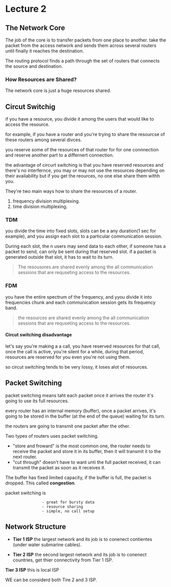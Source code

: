 # Lecture 2

## The Network Core 

The job of the core is to transfer packets from one place to another.
take the packet from the access network and sends them across several routers until finally it reaches the destination.

The routing protocol finds a path through the set of routers that connects the source and destination.

### How Resources are Shared?

The network core is just a huge resources shared.

## Circut Switchig 

if you have a resource, you divide it among the users that would like to access the resource.

for example, if you have a router and you're trying to share the resourcse of these routers among several divces.

you reserve some of the resources of that router for for one connnection and reserve another part to a differnert connection.

the advantage of circurt switching is that you have reserved resources and there's no interfernce, you may or may not use the resources depending on their availability but if you get the reources, no one 
else share them withh you.

They're two main ways how to share the resources of a router.
1. frequency division multiplexing.
2. time division multiplexing.

### TDM 

you divide the time into fixed slots, slots can be a any duration(1 sec for example), and 
you assign each slot to a particular communication session.

During each slot, the n users may send data to each other, if someone has a packet to send, can only be sent during that reserved slot.
if a packet is generated outside that slot, it has to wait to its turn.

> The resousores are shared evenly among the all communication sessions that are requseting access to the resources.

### FDM 

you have the entire spectrum of the frequency, and yyou divide it into frequencies chunk and each communication session gets its frequency band.

> the resources are shared evenly among the all communication sessions that are requseting access to the resources.


#### Circut switching disadvantage

let's say you're making a a call, you have reserved resources for that call, once the call is active, you're silent for a while, during that period, resources are reserved for you even you're not using them.

so circut switching tends to be  very lossy, it loses alot of resources.


## Packet Switching

packet switching means taht each packet once it arrives the router it's going to use its full resources. 

every router has an internal memory (buffer), once a packet arrives, it's going to be stored in the buffer (at the end of the queue) waiting for its turn.

the routers are going to transmit one packet after the other.

Two types of routers uses packet switching.

- "store and froward" is the most common one, the router needs to receive the packet and store it in its buffer, then it will transmit it to the next router.
- "cut through" doesn't have to want unti the full packet received, it can transmit the packet as soon as it receives it.

The buffer has fixed limited capacity, if the buffer is full, the packet is dropped.
This called **congestion**.

packet switching is 
                    
                    - great for bursty data
                    - resource sharing
                    - simple, no call setup

## Network Structure 

- **Tier 1 ISP** 
the largest network and its job is to conenect contientes (under water submarine cables).

- **Tier 2 ISP**
the second largest network and its job is to conenect countries, get thier connectivity from Tier 1 ISP.

**Tier 3 ISP** this is local ISP 

WE can be considerd both Tire 2 and 3 ISP.

